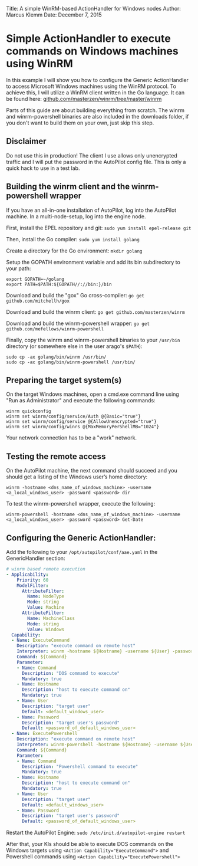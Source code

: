 Title:   A simple WinRM-based ActionHandler for Windows nodes
Author:  Marcus Klemm
Date:    December 7, 2015  

# Simple ActionHandler to execute commands on Windows machines using WinRM

In this example I will show you how to configure the Generic ActionHandler to access Microsoft Windows machines using the WinRM protocol. To achieve this, I will utilize a WinRM client written in the Go language. It can be found here: [github.com/masterzen/winrm/tree/master/winrm](https://github.com/masterzen/winrm/tree/master/winrm)

Parts of this guide are about building everything from scratch. The winrm and winrm-powershell binaries are also included in the downloads folder, if you don't want to build them on your own, just skip this step.

## Disclaimer

Do not use this in production! The client I use allows only unencrypted traffic and I will put the password in the AutoPilot config file. This is only a quick hack to use in a test lab.

## Building the winrm client and the winrm-powershell wrapper

If you have an all-in-one installation of AutoPilot, log into the AutoPilot machine. In a multi-node-setup, log into the engine node.

First, install the EPEL repository and git: `sudo yum install epel-release git`

Then, install the Go compiler: `sudo yum install golang`

Create a directory for the Go environment: `mkdir golang`

Setup the GOPATH environment variable and add its bin subdirectory to your path:

```nohighlight
export GOPATH=~/golang
export PATH=$PATH:${GOPATH//://bin:}/bin
```

Download and build the "gox" Go cross-compiler: `go get github.com/mitchellh/gox`

Download and build the winrm client: `go get github.com/masterzen/winrm`

Download and build the winrm-powershell wrapper: `go get github.com/mefellows/winrm-powershell`

Finally, copy the winrm and winrm-powershell binaries to your `/usr/bin` directory (or somewhere else in the user arago's `$PATH`):

```nohighlight
sudo cp -ax golang/bin/winrm /usr/bin/
sudo cp -ax golang/bin/winrm-powershell /usr/bin/
```

## Preparing the target system(s)

On the target Windows machines, open a cmd.exe command line using "Run as Administrator" and execute the following commands:

```nohighlight
winrm quickconfig
winrm set winrm/config/service/Auth @{Basic="true"}
winrm set winrm/config/service @{AllowUnencrypted="true"}
winrm set winrm/config/winrs @{MaxMemoryPerShellMB="1024"}
```

Your network connection has to be a "work" network.

## Testing the remote access

On the AutoPilot machine, the next command should succeed and you should get a listing of the Windows user’s home directory:

```nohighlight
winrm -hostname <dns_name_of_windows_machine> -username <a_local_windows_user> -password <password> dir
```

To test the winrm-powershell wrapper, execute the following:

```nohighlight
winrm-powershell -hostname <dns_name_of_windows_machine> -username <a_local_windows_user> -password <password> Get-Date
```

## Configuring the Generic ActionHandler:

Add the following to your `/opt/autopilot/conf/aae.yaml` in the GenericHandler section:

```yaml
# winrm based remote execution
- Applicability:
    Priority: 60
    ModelFilter:
      AttributeFilter:
        Name: NodeType
        Mode: string
        Value: Machine
      AttributeFilter:
        Name: MachineClass
        Mode: string
        Value: Windows
  Capability:
  - Name: ExecuteCommand
    Description: "execute command on remote host"
    Interpreter: winrm -hostname ${Hostname} -username ${User} -password ${Password} "$(<${TEMPFILE})" | dos2unix
	Command: ${Command}
    Parameter:
    - Name: Command
      Description: "DOS command to execute"
      Mandatory: true
    - Name: Hostname
      Description: "host to execute command on"
      Mandatory: true
    - Name: User
      Description: "target user"
      Default: <default_windows_user>
    - Name: Password
      Description: "target user's password"
      Default: <password_of_default_windows_user>
  - Name: ExecutePowershell
    Description: "execute command on remote host"
    Interpreter: winrm-powershell -hostname ${Hostname} -username ${User} -password ${Password} "$(<${TEMPFILE})" | dos2unix
	Command: ${Command}
    Parameter:
    - Name: Command
      Description: "Powershell command to execute"
      Mandatory: true
    - Name: Hostname
      Description: "host to execute command on"
      Mandatory: true
    - Name: User
      Description: "target user"
      Default: <default_windows_user>
    - Name: Password
      Description: "target user's password"
      Default: <password_of_default_windows_user>
```

Restart the AutoPilot Engine: `sudo /etc/init.d/autopilot-engine restart`

After that, your KIs should be able to execute DOS commands on the Windows targets using `<Action Capability="ExecuteCommand">` and Powershell commands using `<Action Capability="ExecutePowershell">`
